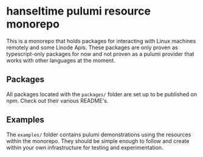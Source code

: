 # hanseltime pulumi resource monorepo

This is a monorepo that holds packages for interacting with Linux machines remotely and some Linode Apis.
These packages are only proven as typescript-only packages for now and not proven as a pulumi provider that
works with other languages at the moment.

## Packages

All packages located with the `packages/` folder are set up to be published on npm.  Check out their various README's.

## Examples

The `examples/` folder contains pulumi demonstrations using the resources within the monorepo.  They should be simple
enough to follow and create within your own infrastructure for testing and experimentation.
